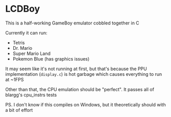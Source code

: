 # LCDBoy

This is a half-working GameBoy emulator cobbled together in C

Currently it can run:
- Tetris
- Dr. Mario
- Super Mario Land
- Pokemon Blue (has graphics issues)

It may seem like it's not running at first, but that's because the PPU implementation (`display.c`) is hot garbage which causes everything to run at ~1FPS

Other than that, the CPU emulation should be "perfect". It passes all of blargg's cpu_instrs tests

PS. I don't know if this compiles on Windows, but it theoretically should with a bit of effort
